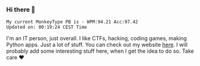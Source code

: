 ### Hi there 👋
<!-- PB START -->
```
My current MonkeyType PB is - WPM:94.21 Acc:97.42
Updated on: 00:19:24 CEST Time
```
<!-- PB END -->
I'm an IT person, just overall. I like CTFs, hacking, coding games, making Python apps. Just a lot of stuff.
You can check out my website [here](https://skill3472.github.io/).
I will probably add some interesting stuff here, when I get the idea to do so. Take care ❤️
